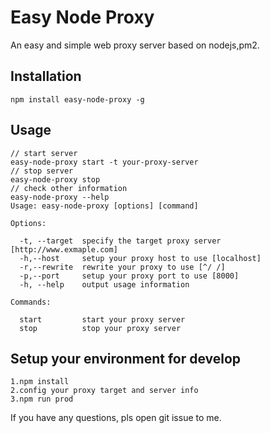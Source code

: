 # Easy Node Proxy

An easy and simple web proxy server based on nodejs,pm2.

## Installation

```
npm install easy-node-proxy -g
```

## Usage

```javscript
// start server
easy-node-proxy start -t your-proxy-server
// stop server
easy-node-proxy stop
// check other information
easy-node-proxy --help
Usage: easy-node-proxy [options] [command]

Options:

  -t, --target  specify the target proxy server [http://www.exmaple.com]
  -h,--host     setup your proxy host to use [localhost]
  -r,--rewrite  rewrite your proxy to use [^/ /]
  -p,--port     setup your proxy port to use [8000]
  -h, --help    output usage information

Commands:

  start         start your proxy server
  stop          stop your proxy server
```

## Setup your environment for develop

```
1.npm install
2.config your proxy target and server info
3.npm run prod
```

If you have any questions, pls open git issue to me.
